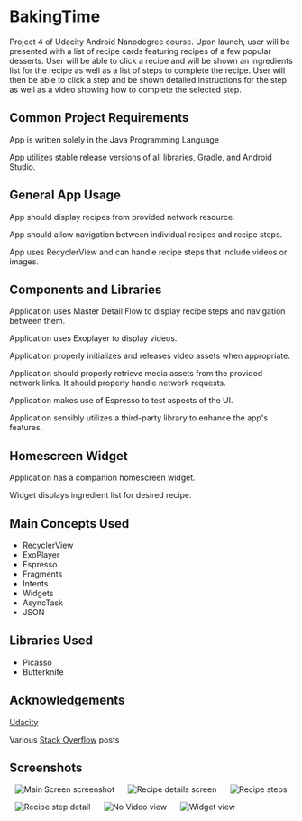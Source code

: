 # BakingTime
Project 4 of Udacity Android Nanodegree course. Upon launch, user will be presented with a list of recipe cards featuring recipes of a few popular desserts. User will be able to click a recipe and will be shown an ingredients list for the recipe as well as a list of steps to complete the recipe. User will then be able to click a step and be shown detailed instructions for the step as well as a video showing how to complete the selected step. 
<h2>Common Project Requirements</h2>
<p>App is written solely in the Java Programming Language</p>
<p>App utilizes stable release versions of all libraries, Gradle, and Android Studio.</p>
<h2>General App Usage</h2>
<p>App should display recipes from provided network resource.</p>
<p>App should allow navigation between individual recipes and recipe steps.</p>
<p>App uses RecyclerView and can handle recipe steps that include videos or images.</p>
<h2>Components and Libraries</h2>
<p>Application uses Master Detail Flow to display recipe steps and navigation between them.</p>
<p>Application uses Exoplayer to display videos.</p>
<p>Application properly initializes and releases video assets when appropriate.</p>
<p>Application should properly retrieve media assets from the provided network links. It should properly handle network requests.</p>
<p>Application makes use of Espresso to test aspects of the UI.</p>
<p>Application sensibly utilizes a third-party library to enhance the app's features.</p>
<h2>Homescreen Widget</h2>
<p>Application has a companion homescreen widget.</p>
<p>Widget displays ingredient list for desired recipe.</p>
<h2>Main Concepts Used</h2>
<ul><li>RecyclerView</li>
  <li>ExoPlayer</li>
  <li>Espresso</li>
  <li>Fragments</li>
  <li>Intents</li>
  <li>Widgets</li>
  <li>AsyncTask</li>
  <li>JSON</li></ul>
  <h2>Libraries Used</h2>
  <ul><li>Picasso</li>
  <li>Butterknife</li></ul>
<h2>Acknowledgements</h2>
<p><a href="https://www.udacity.com">Udacity</a></p>
<p>Various <a href="https://stackoverflow.com/">Stack Overflow</a> posts</p>
<h2>Screenshots</h2>
<p><img src="https://user-images.githubusercontent.com/22454498/45637278-a65c4080-ba6f-11e8-9b77-8644678e3094.png" alt="Main Screen screenshot" hspace="10">
<img src="https://user-images.githubusercontent.com/22454498/45638291-677bba00-ba72-11e8-94ac-6bcf393347d0.png" alt="Recipe details screen" hspace="10">
<img src="https://user-images.githubusercontent.com/22454498/45638740-b118d480-ba73-11e8-9ab6-086bef25990e.png" alt="Recipe steps" hspace="10">
<p><img src="https://user-images.githubusercontent.com/22454498/45648870-57be9e80-ba8f-11e8-8563-6261282904f1.png" alt="Recipe step detail" hspace="10">
<img src="https://user-images.githubusercontent.com/22454498/45649032-ca2f7e80-ba8f-11e8-8ec3-35ff56f625a5.png" alt="No Video view" hspace="10">
  <img src="https://user-images.githubusercontent.com/22454498/45649158-2b575200-ba90-11e8-8d64-a5f195e43da4.png" alt="Widget view" hspace="10"></p>
